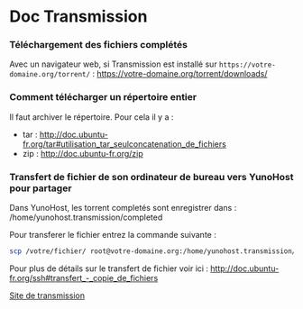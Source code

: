 # Doc Transmission

### Téléchargement des fichiers complétés

Avec un navigateur web, si Transmission est installé sur `https://votre-domaine.org/torrent/` : https://votre-domaine.org/torrent/downloads/

### Comment télécharger un répertoire entier

Il faut archiver le répertoire. Pour cela il y a :
* tar : http://doc.ubuntu-fr.org/tar#utilisation_tar_seulconcatenation_de_fichiers
* zip : http://doc.ubuntu-fr.org/zip

### Transfert de fichier de son ordinateur de bureau vers YunoHost pour partager

Dans YunoHost, les torrent completés sont enregistrer dans :
/home/yunohost.transmission/completed

Pour transferer le fichier entrez la commande suivante :

```bash
scp /votre/fichier/ root@votre-domaine.org:/home/yunohost.transmission/completed
```
Pour plus de détails sur le transfert de fichier voir ici : http://doc.ubuntu-fr.org/ssh#transfert_-_copie_de_fichiers

[Site de transmission](http://transmissionbt.com/)

